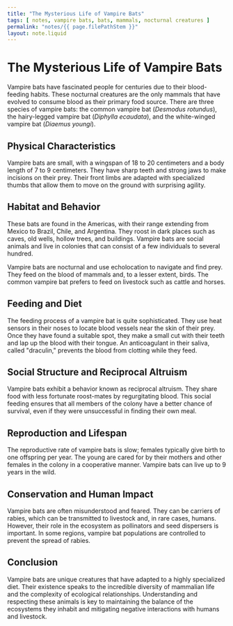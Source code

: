 ```yaml
---
title: "The Mysterious Life of Vampire Bats"
tags: [ notes, vampire bats, bats, mammals, nocturnal creatures ]
permalink: "notes/{{ page.filePathStem }}"
layout: note.liquid
---
```


# The Mysterious Life of Vampire Bats

Vampire bats have fascinated people for centuries due to their blood-feeding habits. These nocturnal creatures are the only mammals that have evolved to consume blood as their primary food source. There are three species of vampire bats: the common vampire bat (*Desmodus rotundus*), the hairy-legged vampire bat (*Diphylla ecaudata*), and the white-winged vampire bat (*Diaemus youngi*).

## Physical Characteristics

Vampire bats are small, with a wingspan of 18 to 20 centimeters and a body length of 7 to 9 centimeters. They have sharp teeth and strong jaws to make incisions on their prey. Their front limbs are adapted with specialized thumbs that allow them to move on the ground with surprising agility.

## Habitat and Behavior

These bats are found in the Americas, with their range extending from Mexico to Brazil, Chile, and Argentina. They roost in dark places such as caves, old wells, hollow trees, and buildings. Vampire bats are social animals and live in colonies that can consist of a few individuals to several hundred.

Vampire bats are nocturnal and use echolocation to navigate and find prey. They feed on the blood of mammals and, to a lesser extent, birds. The common vampire bat prefers to feed on livestock such as cattle and horses.

## Feeding and Diet

The feeding process of a vampire bat is quite sophisticated. They use heat sensors in their noses to locate blood vessels near the skin of their prey. Once they have found a suitable spot, they make a small cut with their teeth and lap up the blood with their tongue. An anticoagulant in their saliva, called "draculin," prevents the blood from clotting while they feed.

## Social Structure and Reciprocal Altruism

Vampire bats exhibit a behavior known as reciprocal altruism. They share food with less fortunate roost-mates by regurgitating blood. This social feeding ensures that all members of the colony have a better chance of survival, even if they were unsuccessful in finding their own meal.

## Reproduction and Lifespan

The reproductive rate of vampire bats is slow; females typically give birth to one offspring per year. The young are cared for by their mothers and other females in the colony in a cooperative manner. Vampire bats can live up to 9 years in the wild.

## Conservation and Human Impact

Vampire bats are often misunderstood and feared. They can be carriers of rabies, which can be transmitted to livestock and, in rare cases, humans. However, their role in the ecosystem as pollinators and seed dispersers is important. In some regions, vampire bat populations are controlled to prevent the spread of rabies.

## Conclusion

Vampire bats are unique creatures that have adapted to a highly specialized diet. Their existence speaks to the incredible diversity of mammalian life and the complexity of ecological relationships. Understanding and respecting these animals is key to maintaining the balance of the ecosystems they inhabit and mitigating negative interactions with humans and livestock.
